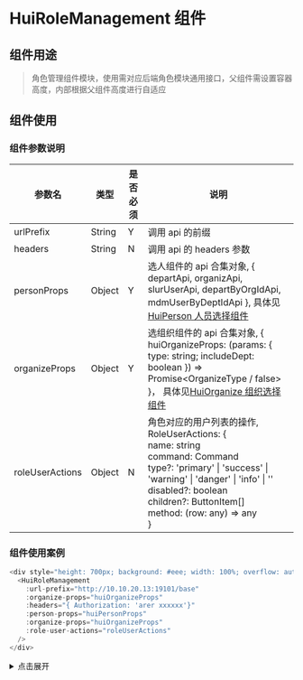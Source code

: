 # HuiRoleManagement 组件

## 组件用途

> 角色管理组件模块，使用需对应后端角色模块通用接口，父组件需设置容器高度，内部根据父组件高度进行自适应

## 组件使用

### 组件参数说明

| 参数名          | 类型   | 是否必须 | 说明                                                                                                                                                                                                                                                                                                                       |
| --------------- | ------ | -------- | -------------------------------------------------------------------------------------------------------------------------------------------------------------------------------------------------------------------------------------------------------------------------------------------------------------------------- |
| urlPrefix       | String | Y        | 调用 api 的前缀                                                                                                                                                                                                                                                                                                            |
| headers         | String | N        | 调用 api 的 headers 参数                                                                                                                                                                                                                                                                                                   |
| personProps     | Object | Y        | 选人组件的 api 合集对象, { departApi, organizApi, slurUserApi, departByOrgIdApi, mdmUserByDeptIdApi }, 具体见[HuiPerson 人员选择组件](../huiPerson/README.md)                                                                                                                                                                |
| organizeProps   | Object | Y        | 选组织组件的 api 合集对象, { huiOrganizeProps: (params: { type: string; includeDept: boolean }) => Promise<OrganizeType / false> }， 具体见[HuiOrganize 组织选择组件](../huiOrganize/README.md)                                                                                                                                                                                                                  |
| roleUserActions | Object | N        | 角色对应的用户列表的操作, <br> RoleUserActions: {&nbsp; <br> name: string &nbsp; <br> command: Command &nbsp; <br> type?: 'primary' &#124; 'success' &#124; 'warning' &#124; 'danger' &#124; 'info' &#124; ''&nbsp; <br> disabled?: boolean&nbsp; <br> children?: ButtonItem[]&nbsp; <br> method: (row: any) => any <br> } |

### 组件使用案例

```js
<div style="height: 700px; background: #eee; width: 100%; overflow: auto">
  <HuiRoleManagement
    :url-prefix="http://10.10.20.13:19101/base"
    :organize-props="huiOrganizeProps"
    :headers="{ Authorization: 'arer xxxxxx'}"
    :person-props="huiPersonProps"
    :organize-props="huiOrganizeProps"
    :role-user-actions="roleUserActions"
  />
</div>
```

<details>
<summary>点击展开</summary>

```js
<style lang="ts" setup>
const departApi = () => {
  return new Promise((resolve, reject) => {
    setTimeout(() => {
      resolve({
        pkOrg: "0001D210000000000FFW",
        orgCode: null,
        pkDept: null,
        deptCode: null,
        name: null,
        orgName: "XX公司（中国）投资有限公司",
        type: "公司",
        orgTree: null,
        children: [{
          pkDept: "1001A410000000DIQQXF",
          pkFatherorg: "0001D210000000000FFW",
          deptCode: "29",
          name: "产品中心",
          pkOrg: "0001D210000000000FFW",
          type: "部门",
          children: []
        }]
      });
    }, 300)
  });
}
const organizApi = () => {
  return new Promise((resolve, reject) => {
    setTimeout(() => {
      resolve({
          pkOrg: "0001D210000000000FFW",
          orgCode: "000001",
          pkDept: "0001D210000000000FFW",
          deptCode: null,
          name: "XX公司（中国）投资有限公司",
          orgName: "XX公司（中国）投资有限公司",
          type: "公司",
          orgTree: null,
          children: [{
            pkDept: "1001A410000000DIQQXF",
            pkFatherorg: "0001D210000000000FFW",
            deptCode: "29",
            name: "产品中心",
            pkOrg: "0001D210000000000FFW",
            type: "部门",
            children: []
          }]
        });
    }, 300)
  });
}
const slurUserApi = (params: any) => {
  return new Promise((resolve, reject) => {
    setTimeout(() => {
      if (params.lastPage === 3) {
        resolve([])
      } else {
        resolve([{
          userId: "0001N6100000000EKEF8",
          userCode: "wanghaofei",
          userName: "王浩菲",
          job: "化验操作员",
          organization: "绵阳中科成污水净化有限公司",
          department: "运行部",
        }]);
      }
    }, 300)
  });
}
const departByOrgIdApi = () => {
  return new Promise((resolve, reject) => {
    setTimeout(() => {
      resolve({
        pkOrg: null,
        orgCode: null,
        pkDept: null,
        deptCode: null,
        name: null,
        orgName: null,
        type: null,
        orgTree: null,
        children: [{
          pkDept: "1001N61000000001MARF",
          pkFatherorg: "0001N6100000000041MA",
          deptCode: "D003577",
          name: "建设管理中心",
          pkOrg: "0001N6100000000041MA",
          type: "部门",
        }]
      });
    }, 300)
  });
}
const mdmUserByDeptIdApi = () => {
  return new Promise((resolve, reject) => {
    setTimeout(() => {
      resolve([
        {
          userId: "0001N6100000000JSNA4",
          userCode: "wangpeng01",
          userName: "王鹏",
          deptName: "造价管理部",
          job: null,
        },
        {
          userId: "0001N61000000002P8DS",
          userCode: "zhaomengmeng",
          userName: "赵萌萌",
          deptName: "造价管理部",
          job: null,
        }
      ]);
    }, 300)
  });
}
const huiPersonProps = {
  departApi,
  organizApi,
  slurUserApi,
  departByOrgIdApi,
  mdmUserByDeptIdApi
}

const orgDeptTreeApi = () => {
  return new Promise((resolve, reject) => {
    setTimeout(() => {
      resolve({
        id: "0001D210000000000FFW",
        name: "XX公司（中国）投资有限公司",
        type: 2,
        children: [{
          id: "0001A4100000000NPKW0",
          parentId: "0001D210000000000FFW",
          name: "XX公司城市资源集团有限公司（停）",
          type: 2,
          children: []
        }]
      })
    }, 500)
  })
}

const huiOrganizeProps = {
  orgDeptTreeApi
}
const roleUserActions = [{
  name: '项目',
  command: 'addProject',
  type: 'primary',
  method: (row: any) => {
    console.log('currRow', row)
  }
}]
</style>
```

</details>
